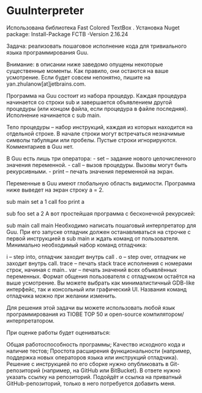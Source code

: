 # GuuInterpreter
Использована библиотека Fast Colored TextBox . 
Установка Nuget package: Install-Package FCTB -Version 2.16.24

Задача: реализовать пошаговое исполнение кода для тривиального языка программирования Guu.

Внимание: в описании ниже заведомо опущены некоторые существенные моменты. Как правило, они остаются на ваше усмотрение. Если будет совсем непонятно, пишите на yan.zhulanow[at]jetbrains.com.

Программа на Guu состоит из набора процедур. Каждая процедура начинается со строки sub <subname> и завершается объявлением другой процедуры (или концом файла, если процедура в файле последняя). Исполнение начинается с sub main.

Тело процедуры – набор инструкций, каждая из которых находится на отдельной строке. В начале строки могут встречаться незначимые символы табуляции или пробелы. Пустые строки игнорируются. Комментариев в Guu нет.

В Guu есть лишь три оператора: - set <varname> <new value> – задание нового целочисленного значения переменной. - call <subname> – вызов процедуры. Вызовы могут быть рекурсивными. - print <varname> – печать значения переменной на экран.

Переменные в Guu имеют глобальную область видимости. Программа ниже выведет на экран строку a = 2.

sub main
    set a 1
    call foo
    print a

sub foo
    set a 2
А вот простейшая программа с бесконечной рекурсией:

sub main
   call main
Необходимо написать пошаговый интерпретатор для Guu. При его запуске отладчик должен останавливаться на строчке с первой инструкцией в sub main и ждать команд от пользователя. Минимально необходимый набор команд отладчика:

i – step into, отладчик заходит внутрь call <subname>.
o – step over, отладчик не заходит внутрь call.
trace – печать stack trace исполнения с номерами строк, начиная с main..
var – печать значений всех объявлённых переменных.
Формат общения пользователя с отладчиком остаётся на выше усмотрение. Вы можете выбрать как минималистичный GDB-like интерфейс, так и консольный или графический UI. Названия команд отладчика можно при желании изменить.

Для решения этой задачи вы можете использовать любой язык программирования из TIOBE TOP 50 и open-source компилятором/интерпретатором.

При оценке работы будет оцениваться:

Общая работоспособность программы;
Качество исходного кода и наличие тестов;
Простота расширения функциональности (например, поддержка новых операторов языка или инструкций отладчика).
Решение с инструкцией по его сборке нужно опубликовать в Git-репозиторий (например, на GitHub или BitBucket). В ответе нужно указать ссылку на репозиторий. Подойдёт и ссылка на приватный GitHub-репозиторий, только в него потребуется добавить меня.


